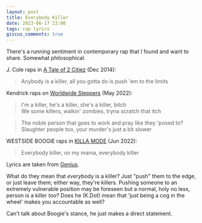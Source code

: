 ```yaml
---
layout: post
title: Everybody Killer
date: 2023-06-17 23:00
tags: rap lyrics
giscus_comments: true
---
```


There's a running sentiment in contemporary rap that I found and want to share. Somewhat philosophical.

<!-- Dec. 9, 2014 -->
J. Cole raps in [A Tale of 2 Citiez](https://genius.com/J-cole-a-tale-of-2-citiez-lyrics) (Dec 2014):

> Anybody is a killer, all you gotta do is push 'em to the limits

<!-- May. 13, 2022 -->
Kendrick raps on [Worldwide Steppers](https://genius.com/Kendrick-lamar-worldwide-steppers-lyrics) (May 2022):

> I'm a killer, he's a killer, she's a killer, bitch  
> We some killers, walkin' zombies, tryna scratch that itch

> The noble person that goes to work and pray like they 'posed to?  
> Slaughter people too, your murder's just a bit slower

<!-- Jun. 14, 2022 -->
WESTSIDE BOOGIE raps in [KILLA MODE](https://genius.com/Westside-boogie-killa-mode-lyrics) (Jun 2022):

> Everybody killer, on my mama, everybody killer

Lyrics are taken from [Genius](https://genius.com).

What do they mean that *every*body is a killer? Just "push" them to the edge, or just leave them; either way, they're killers. Pushing someone to an extremely vulnerable position may be foreseen but a normal, holy no less, person is a killer *too*? Does he (K.Dot) mean that 'just being a cog in the wheel' makes you accountable as well?

Can't talk about Boogie's stance, he just makes a direct statement.